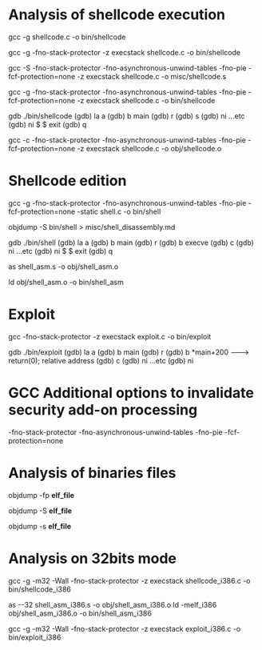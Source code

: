 Analysis of shellcode execution
======================

gcc -g shellcode.c -o bin/shellcode

gcc -g -fno-stack-protector -z execstack shellcode.c -o bin/shellcode

gcc -S -fno-stack-protector -fno-asynchronous-unwind-tables -fno-pie -fcf-protection=none -z execstack shellcode.c -o misc/shellcode.s

gcc -g -fno-stack-protector -fno-asynchronous-unwind-tables -fno-pie -fcf-protection=none -z execstack shellcode.c -o bin/shellcode

gdb ./bin/shellcode
(gdb) la a
(gdb) b main
(gdb) r
(gdb) s
(gdb) ni
...etc
(gdb) ni
$
$ exit
(gdb) q

gcc -c -fno-stack-protector -fno-asynchronous-unwind-tables -fno-pie -fcf-protection=none -z execstack shellcode.c -o obj/shellcode.o


Shellcode edition 
======================

gcc -g -fno-stack-protector -fno-asynchronous-unwind-tables -fno-pie -fcf-protection=none -static shell.c -o bin/shell 

objdump -S bin/shell > misc/shell_disassembly.md

gdb ./bin/shell
(gdb) la a
(gdb) b main
(gdb) r
(gdb) b execve
(gdb) c
(gdb) ni
...etc
(gdb) ni
$
$ exit
(gdb) q

as shell_asm.s -o obj/shell_asm.o 

ld obj/shell_asm.o -o bin/shell_asm


Exploit
======================

gcc -fno-stack-protector -z execstack exploit.c -o bin/exploit

gdb ./bin/exploit
(gdb) la a
(gdb) b main
(gdb) r
(gdb) b *main+200    ---> return(0); relative address
(gdb) c
(gdb) ni
...etc
(gdb) ni


GCC Additional options to invalidate security add-on processing
======================

-fno-stack-protector -fno-asynchronous-unwind-tables -fno-pie -fcf-protection=none 


Analysis of binaries files 
======================

objdump -fp **elf_file**

objdump -S **elf_file**

objdump -s **elf_file**


Analysis on 32bits mode
======================

gcc -g -m32 -Wall -fno-stack-protector -z execstack shellcode_i386.c -o bin/shellcode_i386

as --32 shell_asm_i386.s -o obj/shell_asm_i386.o 
ld -melf_i386 obj/shell_asm_i386.o -o bin/shell_asm_i386

gcc -g -m32 -Wall -fno-stack-protector -z execstack exploit_i386.c -o bin/exploit_i386



